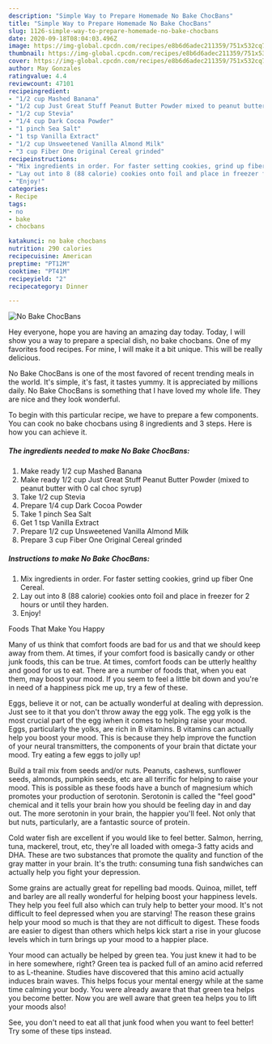 ```yaml
---
description: "Simple Way to Prepare Homemade No Bake ChocBans"
title: "Simple Way to Prepare Homemade No Bake ChocBans"
slug: 1126-simple-way-to-prepare-homemade-no-bake-chocbans
date: 2020-09-18T08:04:03.496Z
image: https://img-global.cpcdn.com/recipes/e8b6d6adec211359/751x532cq70/no-bake-chocbans-recipe-main-photo.jpg
thumbnail: https://img-global.cpcdn.com/recipes/e8b6d6adec211359/751x532cq70/no-bake-chocbans-recipe-main-photo.jpg
cover: https://img-global.cpcdn.com/recipes/e8b6d6adec211359/751x532cq70/no-bake-chocbans-recipe-main-photo.jpg
author: May Gonzales
ratingvalue: 4.4
reviewcount: 47101
recipeingredient:
- "1/2 cup Mashed Banana"
- "1/2 cup Just Great Stuff Peanut Butter Powder mixed to peanut butter with 0 cal choc syrup"
- "1/2 cup Stevia"
- "1/4 cup Dark Cocoa Powder"
- "1 pinch Sea Salt"
- "1 tsp Vanilla Extract"
- "1/2 cup Unsweetened Vanilla Almond Milk"
- "3 cup Fiber One Original Cereal grinded"
recipeinstructions:
- "Mix ingredients in order. For faster setting cookies, grind up fiber One Cereal."
- "Lay out into 8 (88 calorie) cookies onto foil and place in freezer for 2 hours or until they harden."
- "Enjoy!"
categories:
- Recipe
tags:
- no
- bake
- chocbans

katakunci: no bake chocbans 
nutrition: 290 calories
recipecuisine: American
preptime: "PT12M"
cooktime: "PT41M"
recipeyield: "2"
recipecategory: Dinner

---
```



![No Bake ChocBans](https://img-global.cpcdn.com/recipes/e8b6d6adec211359/751x532cq70/no-bake-chocbans-recipe-main-photo.jpg)

Hey everyone, hope you are having an amazing day today. Today, I will show you a way to prepare a special dish, no bake chocbans. One of my favorites food recipes. For mine, I will make it a bit unique. This will be really delicious.



No Bake ChocBans is one of the most favored of recent trending meals in the world. It's simple, it's fast, it tastes yummy. It is appreciated by millions daily. No Bake ChocBans is something that I have loved my whole life. They are nice and they look wonderful.


To begin with this particular recipe, we have to prepare a few components. You can cook no bake chocbans using 8 ingredients and 3 steps. Here is how you can achieve it.

<!--inarticleads1-->

##### The ingredients needed to make No Bake ChocBans:

1. Make ready 1/2 cup Mashed Banana
1. Make ready 1/2 cup Just Great Stuff Peanut Butter Powder (mixed to peanut butter with 0 cal choc syrup)
1. Take 1/2 cup Stevia
1. Prepare 1/4 cup Dark Cocoa Powder
1. Take 1 pinch Sea Salt
1. Get 1 tsp Vanilla Extract
1. Prepare 1/2 cup Unsweetened Vanilla Almond Milk
1. Prepare 3 cup Fiber One Original Cereal grinded




<!--inarticleads2-->

##### Instructions to make No Bake ChocBans:

1. Mix ingredients in order. For faster setting cookies, grind up fiber One Cereal.
1. Lay out into 8 (88 calorie) cookies onto foil and place in freezer for 2 hours or until they harden.
1. Enjoy!




Foods That Make You Happy


Many of us think that comfort foods are bad for us and that we should keep away from them. At times, if your comfort food is basically candy or other junk foods, this can be true. At times, comfort foods can be utterly healthy and good for us to eat. There are a number of foods that, when you eat them, may boost your mood. If you seem to feel a little bit down and you're in need of a happiness pick me up, try a few of these.

Eggs, believe it or not, can be actually wonderful at dealing with depression. Just see to it that you don't throw away the egg yolk. The egg yolk is the most crucial part of the egg iwhen it comes to helping raise your mood. Eggs, particularly the yolks, are rich in B vitamins. B vitamins can actually help you boost your mood. This is because they help improve the function of your neural transmitters, the components of your brain that dictate your mood. Try eating a few eggs to jolly up!

Build a trail mix from seeds and/or nuts. Peanuts, cashews, sunflower seeds, almonds, pumpkin seeds, etc are all terrific for helping to raise your mood. This is possible as these foods have a bunch of magnesium which promotes your production of serotonin. Serotonin is called the "feel good" chemical and it tells your brain how you should be feeling day in and day out. The more serotonin in your brain, the happier you'll feel. Not only that but nuts, particularly, are a fantastic source of protein.

Cold water fish are excellent if you would like to feel better. Salmon, herring, tuna, mackerel, trout, etc, they're all loaded with omega-3 fatty acids and DHA. These are two substances that promote the quality and function of the gray matter in your brain. It's the truth: consuming tuna fish sandwiches can actually help you fight your depression. 

Some grains are actually great for repelling bad moods. Quinoa, millet, teff and barley are all really wonderful for helping boost your happiness levels. They help you feel full also which can truly help to better your mood. It's not difficult to feel depressed when you are starving! The reason these grains help your mood so much is that they are not difficult to digest. These foods are easier to digest than others which helps kick start a rise in your glucose levels which in turn brings up your mood to a happier place.

Your mood can actually be helped by green tea. You just knew it had to be in here somewhere, right? Green tea is packed full of an amino acid referred to as L-theanine. Studies have discovered that this amino acid actually induces brain waves. This helps focus your mental energy while at the same time calming your body. You were already aware that that green tea helps you become better. Now you are well aware that green tea helps you to lift your moods also!

See, you don't need to eat all that junk food when you want to feel better! Try  some  of  these  tips  instead.

